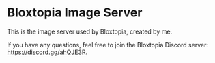 # Bloxtopia Image Server
This is the image server used by Bloxtopia, created by me.

If you have any questions, feel free to join the Bloxtopia Discord server: https://discord.gg/ahQJE3R.
